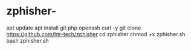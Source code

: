 # zphisher-
apt update  apt install git php openssh curl -y git clone https://github.com/htr-tech/zphisher  cd zphisher  chmod +x zphisher.sh  bash zphisher.sh
